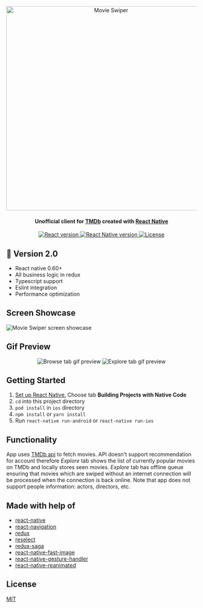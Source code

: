 <div align="center">
  <img src="https://i.imgur.com/t6UgkCM.png" alt="Movie Swiper" width="539" />
</div>

<h4 align="center">
  Unofficial client for <a href="https://www.themoviedb.org">TMDb</a> created with <a href="https://reactnative.dev/">React Native</a>
</h4>

<div align="center">
  <a href="https://reactjs.org/">
    <img src="https://img.shields.io/badge/react-16.9-green.svg" alt="React version">
  </a>
   <a href="https://reactnative.dev/">
    <img src="https://img.shields.io/badge/react--native-0.61.4-blue.svg" alt="React Native version">
  </a>
   <a href="https://github.com/azhavrid/movie-swiper-back/blob/master/LICENSE">
    <img src="https://img.shields.io/github/license/azhavrid/movie-swiper.svg" alt="License">
  </a>
</div>

## 🚀 Version 2.0

- React native 0.60+
- All business logic in redux
- Typescript support
- Eslint integration
- Performance optimization

## Screen Showcase

![Movie Swiper screen showcase](https://i.imgur.com/OOFJrYO.png)

## Gif Preview

<div align="center">

![Browse tab gif preview](https://i.imgur.com/Y9D44kr.gif)
![Explore tab gif preview](https://i.imgur.com/Fy9eXev.gif)

</div>

## Getting Started

1. [Set up React Native.](https://facebook.github.io/react-native/docs/getting-started.html) Choose tab **Building Projects with Native Code**
2. `cd` into this project directory
3. `pod install` in `ios` directory
4. `npm install` or `yarn install`
5. Run `react-native run-android` or `react-native run-ios`

## Functionality

App uses [TMDb api](https://developers.themoviedb.org/3) to fetch movies. API doesn't support recommendation for account therefore _Explore_ tab shows the list of currently popular movies on TMDb and locally stores seen movies. _Explore_ tab has offline queue ensuring that movies which are swiped without an internet connection will be processed when the connection is back online. Note that app does not support people information: actors, directors, etc.

## Made with help of

- [react-native](https://github.com/facebook/react-native)
- [react-navigation](https://github.com/react-community/react-navigation)
- [redux](https://github.com/reduxjs/redux)
- [reselect](https://github.com/reduxjs/reselect)
- [redux-saga](https://github.com/redux-saga/redux-saga)
- [react-native-fast-image](https://github.com/DylanVann/react-native-fast-image)
- [react-native-gesture-handler](https://github.com/kmagiera/react-native-gesture-handler)
- [react-native-reanimated](https://github.com/software-mansion/react-native-reanimated)

## License

[MIT](https://github.com/azhavrid/movie-swiper/blob/master/LICENSE)
